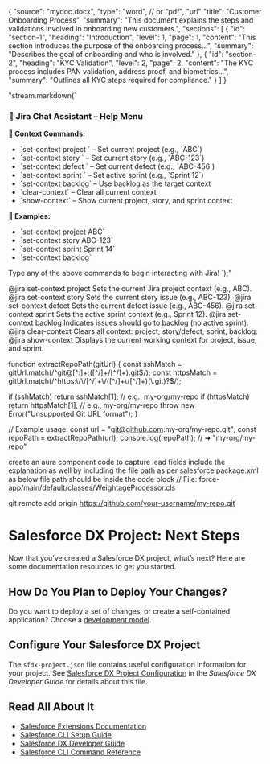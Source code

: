 {
  "source": "mydoc.docx",
  "type": "word",  // or "pdf", "url"
  "title": "Customer Onboarding Process",
  "summary": "This document explains the steps and validations involved in onboarding new customers.",
  "sections": [
    {
      "id": "section-1",
      "heading": "Introduction",
      "level": 1,
      "page": 1,
      "content": "This section introduces the purpose of the onboarding process...",
      "summary": "Describes the goal of onboarding and who is involved."
    },
    {
      "id": "section-2",
      "heading": "KYC Validation",
      "level": 2,
      "page": 2,
      "content": "The KYC process includes PAN validation, address proof, and biometrics...",
      "summary": "Outlines all KYC steps required for compliance."
    }
  ]
}


"stream.markdown(`
### 🤖 Jira Chat Assistant – Help Menu

**🧭 Context Commands:**
- \`set-context project <project-key>\` – Set current project (e.g., \`ABC\`)
- \`set-context story <story-key>\` – Set current story (e.g., \`ABC-123\`)
- \`set-context defect <defect-key>\` – Set current defect (e.g., \`ABC-456\`)
- \`set-context sprint <sprint-name>\` – Set active sprint (e.g., \`Sprint 12\`)
- \`set-context backlog\` – Use backlog as the target context
- \`clear-context\` – Clear all current context
- \`show-context\` – Show current project, story, and sprint context

**🧪 Examples:**
- \`set-context project ABC\`
- \`set-context story ABC-123\`
- \`set-context sprint Sprint 14\`
- \`set-context backlog\`

Type any of the above commands to begin interacting with Jira!
`);"

@jira set-context project <project-key>	Sets the current Jira project context (e.g., ABC).
@jira set-context story <story-key>	Sets the current story issue (e.g., ABC-123).
@jira set-context defect <defect-key>	Sets the current defect issue (e.g., ABC-456).
@jira set-context sprint <sprint-id-or-name>	Sets the active sprint context (e.g., Sprint 12).
@jira set-context backlog	Indicates issues should go to backlog (no active sprint).
@jira clear-context	Clears all context: project, story/defect, sprint, backlog.
@jira show-context	Displays the current working context for project, issue, and sprint.

function extractRepoPath(gitUrl) {
  const sshMatch = gitUrl.match(/^git@[^:]+:([^/]+\/[^/]+)\.git$/);
  const httpsMatch = gitUrl.match(/^https:\/\/[^/]+\/([^/]+\/[^/]+)(\.git)?$/);

  if (sshMatch) return sshMatch[1]; // e.g., my-org/my-repo
  if (httpsMatch) return httpsMatch[1]; // e.g., my-org/my-repo
  throw new Error("Unsupported Git URL format");
}

// Example usage:
const url = "git@github.com:my-org/my-repo.git";
const repoPath = extractRepoPath(url);
console.log(repoPath); // ➜ "my-org/my-repo"

 create an aura component code to capture lead fields include the explanation as well by including the file path as per salesforce package.xml as below file path should be inside the code block // File: force-app/main/default/classes/WeightageProcessor.cls

git remote add origin https://github.com/your-username/my-repo.git

# Salesforce DX Project: Next Steps

Now that you’ve created a Salesforce DX project, what’s next? Here are some documentation resources to get you started.

## How Do You Plan to Deploy Your Changes?

Do you want to deploy a set of changes, or create a self-contained application? Choose a [development model](https://developer.salesforce.com/tools/vscode/en/user-guide/development-models).

## Configure Your Salesforce DX Project

The `sfdx-project.json` file contains useful configuration information for your project. See [Salesforce DX Project Configuration](https://developer.salesforce.com/docs/atlas.en-us.sfdx_dev.meta/sfdx_dev/sfdx_dev_ws_config.htm) in the _Salesforce DX Developer Guide_ for details about this file.

## Read All About It

- [Salesforce Extensions Documentation](https://developer.salesforce.com/tools/vscode/)
- [Salesforce CLI Setup Guide](https://developer.salesforce.com/docs/atlas.en-us.sfdx_setup.meta/sfdx_setup/sfdx_setup_intro.htm)
- [Salesforce DX Developer Guide](https://developer.salesforce.com/docs/atlas.en-us.sfdx_dev.meta/sfdx_dev/sfdx_dev_intro.htm)
- [Salesforce CLI Command Reference](https://developer.salesforce.com/docs/atlas.en-us.sfdx_cli_reference.meta/sfdx_cli_reference/cli_reference.htm)
